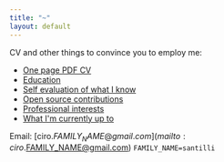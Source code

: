 ```yaml
---
title: "~"
layout: default
---
```


CV and other things to convince you to employ me:

- [One page PDF CV](http://cirosantilli.uphero.com/cv/latest/pdf/cv.pdf)
- [Education](education)
- [Self evaluation of what I know](self-evaluation)
- [Open source contributions](contrib)
- [Professional interests](interests)
- [What I'm currently up to](current)

Email: [ciro.$FAMILY_NAME@gmail.com](mailto:ciro.$FAMILY_NAME@gmail.com) `FAMILY_NAME=santilli`
